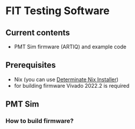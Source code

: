 # FIT Testing Software

## Current contents

- PMT Sim firmware (ARTIQ) and example code

## Prerequisites

- Nix (you can use [Determinate Nix Installer](https://determinate.systems/posts/determinate-nix-installer/))
- for building firmware Vivado 2022.2 is required

## PMT Sim

### How to build firmware?

